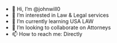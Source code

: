 - 👋 Hi, I’m @johnwill0
- 👀 I’m interested in Law & Legal services
- 🌱 I’m currently learning USA LAW
- 💞️ I’m looking to collaborate on Attorneys
- 📫 How to reach me: Directly 

<!---
johnwill0/johnwill0 is a ✨ special ✨ repository because its `README.md` (this file) appears on your GitHub profile.
You can click the Preview link to take a look at your changes.
--->
